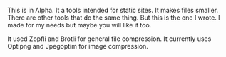 This is in Alpha.
It a tools intended for static sites. It makes files smaller. There are other tools that do the same thing. But this is the one I wrote. I made for my needs but maybe you will like it too.

It used Zopfli and Brotli for general file compression. It currently uses Optipng and Jpegoptim for image compression.
